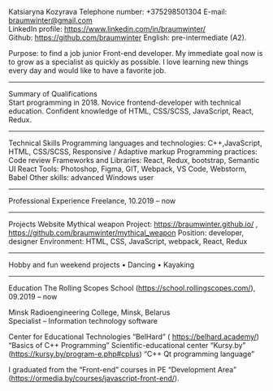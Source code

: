 Katsiaryna Kozyrava 
Telephone number: +375298501304
E-mail: braumwinter@gmail.com	
LinkedIn profile:  https://www.linkedin.com/in/braumwinter/  
Github: https://github.com/braumwinter
English: pre-intermediate (A2).

Purpose: to find a job junior Front-end developer.
My immediate goal now is to grow as a specialist as quickly as possible. I love learning new things every day and would like to have a favorite job.
________________________________________
Summary of Qualifications 	
Start programming in 2018. Novice frontend-developer with technical education. Confident knowledge of HTML, CSS/SCSS, JavaScript, React, Redux. 
________________________________________
Technical Skills
Programming languages and technologies:  C++,JavaScript, HTML, CSS/SCSS, Responsive / Adaptive markup 
Programming practices: Code review
Frameworks and Libraries: React, Redux, bootstrap, Semantic UI React
Tools: Photoshop, Figma, GIT, Webpack, VS Code,  Webstorm, Babel
Other skills: advanced Windows user
________________________________________
Professional Experience
Freelance, 10.2019 – now
________________________________________
Projects
Website Mythical weapon
Project: https://braumwinter.github.io/ ,   https://github.com/braumwinter/mythical_weapon
Position: developer, designer
Environment: HTML, CSS, JavaScript, webpack, React, Redux

________________________________________
Hobby and fun weekend projects
•	Dancing
•	Kayaking
________________________________________
Education
The Rolling Scopes School (https://school.rollingscopes.com/), 09.2019 – now

Minsk Radioengineering College, Minsk, Belarus                                                                             
Specialist – Information technology software

Center for Educational Technologies “BelHard” ( https://belhard.academy/) “Basics of C++ Programming”
Scientific-educational center “Kursy.by” (https://kursy.by/program-e.php#cplus) “C++ Qt programming language”

I graduated from the “Front-end” courses in PE “Development Area” (https://ormedia.by/courses/javascript-front-end/).
